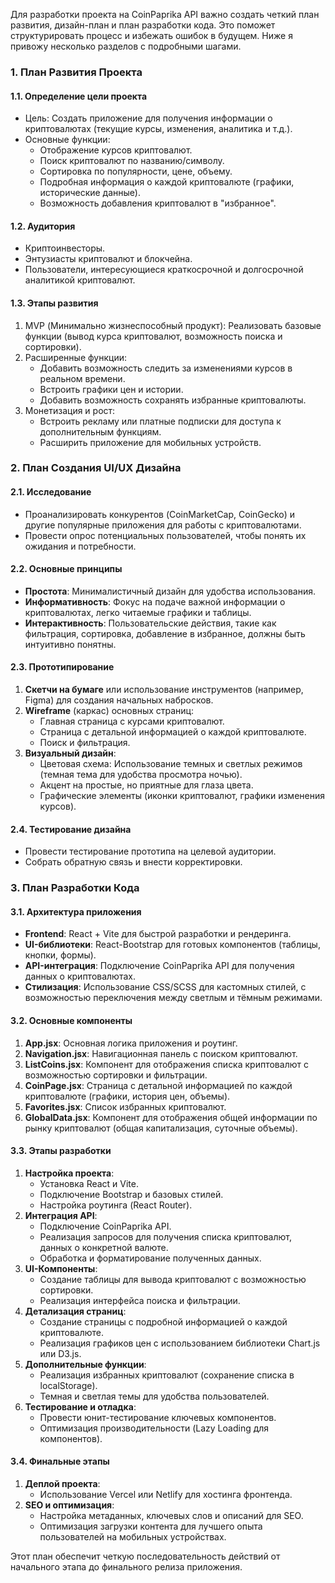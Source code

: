 Для разработки проекта на CoinPaprika API важно создать четкий план развития, дизайн-план и план разработки кода. Это поможет структурировать процесс и избежать ошибок в будущем. Ниже я привожу несколько разделов с подробными шагами.

### 1. План Развития Проекта
#### **1.1. Определение цели проекта**
- Цель: Создать приложение для получения информации о криптовалютах (текущие курсы, изменения, аналитика и т.д.).
- Основные функции: 
  - Отображение курсов криптовалют.
  - Поиск криптовалют по названию/символу.
  - Сортировка по популярности, цене, объему.
  - Подробная информация о каждой криптовалюте (графики, исторические данные).
  - Возможность добавления криптовалют в "избранное".
  
#### **1.2. Аудитория**
- Криптоинвесторы.
- Энтузиасты криптовалют и блокчейна.
- Пользователи, интересующиеся краткосрочной и долгосрочной аналитикой криптовалют.

#### **1.3. Этапы развития**
1. MVP (Минимально жизнеспособный продукт): Реализовать базовые функции (вывод курса криптовалют, возможность поиска и сортировки).
2. Расширенные функции: 
   - Добавить возможность следить за изменениями курсов в реальном времени.
   - Встроить графики цен и истории.
   - Добавить возможность сохранять избранные криптовалюты.
3. Монетизация и рост: 
   - Встроить рекламу или платные подписки для доступа к дополнительным функциям.
   - Расширить приложение для мобильных устройств.

### 2. План Создания UI/UX Дизайна
#### **2.1. Исследование**
- Проанализировать конкурентов (CoinMarketCap, CoinGecko) и другие популярные приложения для работы с криптовалютами.
- Провести опрос потенциальных пользователей, чтобы понять их ожидания и потребности.

#### **2.2. Основные принципы**
- **Простота**: Минималистичный дизайн для удобства использования.
- **Информативность**: Фокус на подаче важной информации о криптовалютах, легко читаемые графики и таблицы.
- **Интерактивность**: Пользовательские действия, такие как фильтрация, сортировка, добавление в избранное, должны быть интуитивно понятны.

#### **2.3. Прототипирование**
1. **Скетчи на бумаге** или использование инструментов (например, Figma) для создания начальных набросков.
2. **Wireframe** (каркас) основных страниц: 
   - Главная страница с курсами криптовалют.
   - Страница с детальной информацией о каждой криптовалюте.
   - Поиск и фильтрация.
3. **Визуальный дизайн**:
   - Цветовая схема: Использование темных и светлых режимов (темная тема для удобства просмотра ночью).
   - Акцент на простые, но приятные для глаза цвета.
   - Графические элементы (иконки криптовалют, графики изменения курсов).

#### **2.4. Тестирование дизайна**
- Провести тестирование прототипа на целевой аудитории.
- Собрать обратную связь и внести корректировки.

### 3. План Разработки Кода
#### **3.1. Архитектура приложения**
- **Frontend**: React + Vite для быстрой разработки и рендеринга.
- **UI-библиотеки**: React-Bootstrap для готовых компонентов (таблицы, кнопки, формы).
- **API-интеграция**: Подключение CoinPaprika API для получения данных о криптовалютах.
- **Стилизация**: Использование CSS/SCSS для кастомных стилей, с возможностью переключения между светлым и тёмным режимами.

#### **3.2. Основные компоненты**
1. **App.jsx**: Основная логика приложения и роутинг.
2. **Navigation.jsx**: Навигационная панель с поиском криптовалют.
3. **ListCoins.jsx**: Компонент для отображения списка криптовалют с возможностью сортировки и фильтрации.
4. **CoinPage.jsx**: Страница с детальной информацией по каждой криптовалюте (графики, история цен, объемы).
5. **Favorites.jsx**: Список избранных криптовалют.
6. **GlobalData.jsx**: Компонент для отображения общей информации по рынку криптовалют (общая капитализация, суточные объемы).

#### **3.3. Этапы разработки**
1. **Настройка проекта**: 
   - Установка React и Vite.
   - Подключение Bootstrap и базовых стилей.
   - Настройка роутинга (React Router).
2. **Интеграция API**: 
   - Подключение CoinPaprika API.
   - Реализация запросов для получения списка криптовалют, данных о конкретной валюте.
   - Обработка и форматирование полученных данных.
3. **UI-Компоненты**: 
   - Создание таблицы для вывода криптовалют с возможностью сортировки.
   - Реализация интерфейса поиска и фильтрации.
4. **Детализация страниц**:
   - Создание страницы с подробной информацией о каждой криптовалюте.
   - Реализация графиков цен с использованием библиотеки Chart.js или D3.js.
5. **Дополнительные функции**:
   - Реализация избранных криптовалют (сохранение списка в localStorage).
   - Темная и светлая темы для удобства пользователей.
6. **Тестирование и отладка**:
   - Провести юнит-тестирование ключевых компонентов.
   - Оптимизация производительности (Lazy Loading для компонентов).

#### **3.4. Финальные этапы**
1. **Деплой проекта**: 
   - Использование Vercel или Netlify для хостинга фронтенда.
2. **SEO и оптимизация**:
   - Настройка метаданных, ключевых слов и описаний для SEO.
   - Оптимизация загрузки контента для лучшего опыта пользователей на мобильных устройствах.

Этот план обеспечит четкую последовательность действий от начального этапа до финального релиза приложения.
